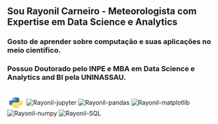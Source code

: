 ## Sou Rayonil Carneiro - Meteorologista com Expertise em Data Science e Analytics

### Gosto de aprender sobre computação e suas aplicações no meio científico. 
### Possuo Doutorado pelo INPE e MBA em Data Science e Analytics and BI pela UNINASSAU.

<div style="display: inline_block"><br>
  <img align="center" alt="Rafa-Python" height="30" width="40" src="https://raw.githubusercontent.com/devicons/devicon/master/icons/python/python-original.svg">
  <img align="center" alt="Rayonil-jupyter" height="30" width="40" src="https://cdn.jsdelivr.net/gh/devicons/devicon@latest/icons/jupyter/jupyter-original-wordmark.svg" />
  <img align="center" alt="Rayonil-pandas" height="30" width="40" src="https://cdn.jsdelivr.net/gh/devicons/devicon@latest/icons/pandas/pandas-original-wordmark.svg" />          
  <img align="center" alt="Rayonil-matplotlib" height="30" width="40" src="https://cdn.jsdelivr.net/gh/devicons/devicon@latest/icons/matplotlib/matplotlib-original.svg" /> 
  <img align="center" alt="Rayonil-numpy" height="35" width="40" src="https://cdn.jsdelivr.net/gh/devicons/devicon@latest/icons/numpy/numpy-original-wordmark.svg" />
  <img align="center" alt="Rayonil-SQL" height="30" width="40" src="https://cdn.jsdelivr.net/gh/devicons/devicon@latest/icons/azuresqldatabase/azuresqldatabase-original.svg" />
</div>

            
          
    
    
          
